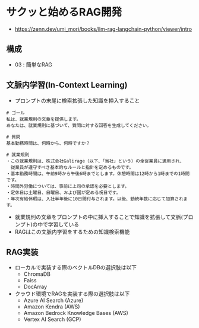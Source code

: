 # サクッと始めるRAG開発
- https://zenn.dev/umi_mori/books/llm-rag-langchain-python/viewer/intro


## 構成
- 03 : 簡単なRAG
## 文脈内学習(In-Context Learning)
- プロンプトの末尾に検索拡張した知識を挿入すること
```
# ゴール
私は、就業規則の文章を提供します。
あなたは、就業規則に基づいて、質問に対する回答を生成してください。

# 質問
基本勤務時間は、何時から、何時ですか？

# 就業規則
・この就業規則は、株式会社Galirage（以下、「当社」という）の全従業員に適用され、
　従業員が遵守すべき基本的なルールと指針を定めるものです。
・基本勤務時間は、午前9時から午後6時までとします。休憩時間は12時から1時までの1時間です。
・時間外労働については、事前に上司の承認を必要とします。
・定休日は土曜日、日曜日、および国が定める祝日です。
・年次有給休暇は、入社半年後に10日間付与されます。以後、勤続年数に応じて加算されます。
```
- 就業規則の文章をプロンプトの中に挿入することで知識を拡張して文脈(プロンプト)の中で学習している
- RAGはこの文脈内学習をするための知識検索機能

## RAG実装
- ローカルで実装する際のベクトルDBの選択肢は以下
  - ChromaDB
  - Faiss
  - DocArray
- クラウド環境でRAGを実装する際の選択肢は以下
  - Azure AI Search (Azure)
  - Amazon Kendra (AWS)
  - Amazon Bedrock Knowledge Bases (AWS)
  - Vertex AI Search (GCP)